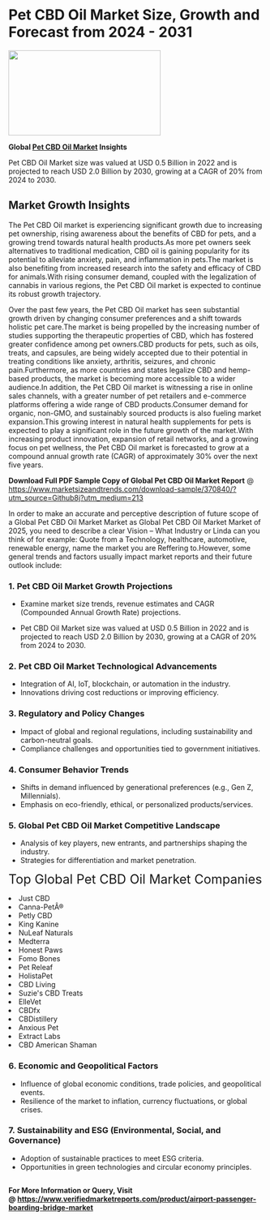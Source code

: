 <H1>Pet CBD Oil Market Size, Growth and Forecast from 2024 - 2031</H1><img class="aligncenter size-medium wp-image-584254" src="https://thirdeyenews.in/wp-content/uploads/2024/09/Global-Market-Research-300x168.jpeg" alt="" width="300" height="168" /><p><strong>Global&nbsp;<a href="https://www.marketsizeandtrends.com/download-sample/370840/?utm_source=Github8j?utm_medium=213">Pet CBD Oil Market</a> Insights</strong></p><p>Pet CBD Oil Market size was valued at USD 0.5 Billion in 2022 and is projected to reach USD 2.0 Billion by 2030, growing at a CAGR of 20% from 2024 to 2030.</p><p><h2>Market Growth Insights</h2> <p>The Pet CBD Oil market is experiencing significant growth due to increasing pet ownership, rising awareness about the benefits of CBD for pets, and a growing trend towards natural health products.As more pet owners seek alternatives to traditional medication, CBD oil is gaining popularity for its potential to alleviate anxiety, pain, and inflammation in pets.The market is also benefiting from increased research into the safety and efficacy of CBD for animals.With rising consumer demand, coupled with the legalization of cannabis in various regions, the Pet CBD Oil market is expected to continue its robust growth trajectory.</p> <p>Over the past few years, the Pet CBD Oil market has seen substantial growth driven by changing consumer preferences and a shift towards holistic pet care.The market is being propelled by the increasing number of studies supporting the therapeutic properties of CBD, which has fostered greater confidence among pet owners.CBD products for pets, such as oils, treats, and capsules, are being widely accepted due to their potential in treating conditions like anxiety, arthritis, seizures, and chronic pain.Furthermore, as more countries and states legalize CBD and hemp-based products, the market is becoming more accessible to a wider audience.In addition, the Pet CBD Oil market is witnessing a rise in online sales channels, with a greater number of pet retailers and e-commerce platforms offering a wide range of CBD products.Consumer demand for organic, non-GMO, and sustainably sourced products is also fueling market expansion.This growing interest in natural health supplements for pets is expected to play a significant role in the future growth of the market.With increasing product innovation, expansion of retail networks, and a growing focus on pet wellness, the Pet CBD Oil market is forecasted to grow at a compound annual growth rate (CAGR) of approximately 30% over the next five years.</p> <p><span class=""><strong>Download Full PDF Sample Copy of Global Pet CBD Oil Market Report</strong> @ <a href="https://www.marketsizeandtrends.com/download-sample/370840/?utm_source=Github8j?utm_medium=213" target="_blank">https://www.marketsizeandtrends.com/download-sample/370840/?utm_source=Github8j?utm_medium=213</a></span></p><p>In order to make an accurate and perceptive description of future scope of a Global&nbsp;Pet CBD Oil Market Market as Global&nbsp;Pet CBD Oil Market Market of 2025, you need to describe a clear Vision &ndash; What Industry or Linda can you think of for example: Quote from a Technology, healthcare, automotive, renewable energy, name the market you are Reffering to.However, some general trends and factors usually impact market reports and their future outlook include:</p><h3>1.&nbsp;<strong>Pet CBD Oil Market Growth Projections</strong></h3><ul><li>Examine market size trends, revenue estimates and CAGR (Compounded Annual Growth Rate) projections.</li><li><p>Pet CBD Oil Market size was valued at USD 0.5 Billion in 2022 and is projected to reach USD 2.0 Billion by 2030, growing at a CAGR of 20% from 2024 to 2030.</p></li></ul><h3>2.&nbsp;<strong>Pet CBD Oil Market Technological Advancements</strong></h3><ul><li>Integration of AI, IoT, blockchain, or automation in the industry.</li><li>Innovations driving cost reductions or improving efficiency.</li></ul><h3>3.&nbsp;<strong>Regulatory and Policy Changes</strong></h3><ul><li>Impact of global and regional regulations, including sustainability and carbon-neutral goals.</li><li>Compliance challenges and opportunities tied to government initiatives.</li></ul><h3>4.&nbsp;<strong>Consumer Behavior Trends</strong></h3><ul><li>Shifts in demand influenced by generational preferences (e.g., Gen Z, Millennials).</li><li>Emphasis on eco-friendly, ethical, or personalized products/services.</li></ul><h3>5.&nbsp;<strong>Global Pet CBD Oil Market Competitive Landscape</strong></h3><ul><li>Analysis of key players, new entrants, and partnerships shaping the industry.</li><li>Strategies for differentiation and market penetration.</li></ul><p data-pm-slice="1 1 []"><span style="color: inherit; font-family: inherit; font-size: 25px;">Top Global Pet CBD Oil Market Companies</span></p><div class="" data-test-id=""><p><li>Just CBD</li><li> Canna-PetÂ®</li><li> Petly CBD</li><li> King Kanine</li><li> NuLeaf Naturals</li><li> Medterra</li><li> Honest Paws</li><li> Fomo Bones</li><li> Pet Releaf</li><li> HolistaPet</li><li> CBD Living</li><li> Suzie's CBD Treats</li><li> ElleVet</li><li> CBDfx</li><li> CBDistillery</li><li> Anxious Pet</li><li> Extract Labs</li><li> CBD American Shaman</li></p></div><h3>6.&nbsp;<strong>Economic and Geopolitical Factors</strong></h3><ul><li>Influence of global economic conditions, trade policies, and geopolitical events.</li><li>Resilience of the market to inflation, currency fluctuations, or global crises.</li></ul><h3>7.&nbsp;<strong>Sustainability and ESG (Environmental, Social, and Governance)</strong></h3><ul><li>Adoption of sustainable practices to meet ESG criteria.</li><li>Opportunities in green technologies and circular economy principles.</li></ul><h2><strong style="font-size: 14px;">For More Information or Query, Visit @&nbsp;</strong><a style="background-color: #ffffff; font-size: 14px;" href="https://www.marketsizeandtrends.com/report/pet-cbd-oil-market/" target="_blank">https://www.verifiedmarketreports.com/product/airport-passenger-boarding-bridge-market</a></h2>